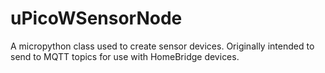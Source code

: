 # uPicoWSensorNode
 A  micropython class used to create sensor devices. Originally intended to send to MQTT topics for use with HomeBridge devices.

